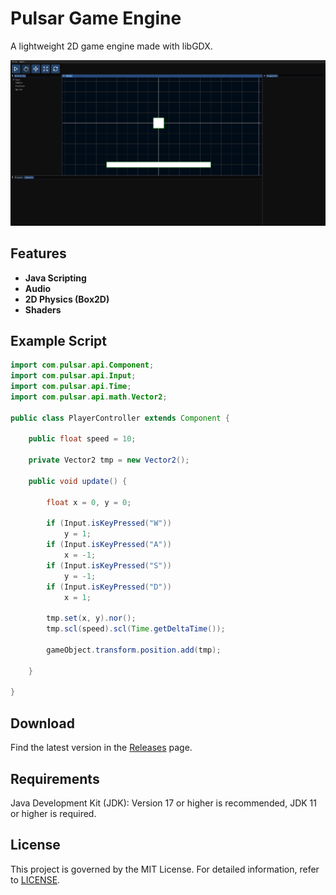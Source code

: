 # Pulsar Game Engine

A lightweight 2D game engine made with libGDX.

![Editor](Editor.png)

## **Features**

- **Java Scripting**
- **Audio**
- **2D Physics (Box2D)**
- **Shaders**

## **Example Script**

```java
import com.pulsar.api.Component;
import com.pulsar.api.Input;
import com.pulsar.api.Time;
import com.pulsar.api.math.Vector2;

public class PlayerController extends Component {

    public float speed = 10;

    private Vector2 tmp = new Vector2();

    public void update() {

        float x = 0, y = 0;

        if (Input.isKeyPressed("W"))
            y = 1;
        if (Input.isKeyPressed("A"))
            x = -1;
        if (Input.isKeyPressed("S"))
            y = -1;
        if (Input.isKeyPressed("D"))
            x = 1;

        tmp.set(x, y).nor();
        tmp.scl(speed).scl(Time.getDeltaTime());

        gameObject.transform.position.add(tmp);

    }

}
```

## **Download**

Find the latest version in the [Releases](https://github.com/0880880/Pulsar/releases) page.

## Requirements

Java Development Kit (JDK): Version 17 or higher is recommended, JDK 11 or higher is required.

## **License**

This project is governed by the MIT License. For detailed information, refer to [LICENSE](https://github.com/0880880/Pulsar/blob/main/LICENSE).
